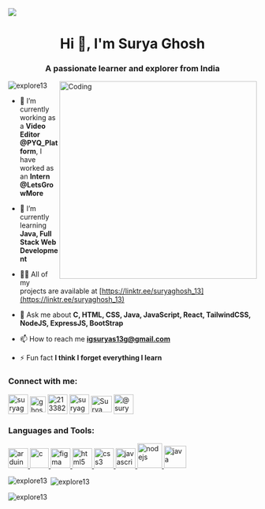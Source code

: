 <img src="https://user-images.githubusercontent.com/95478989/198955082-6e78ebb5-e1e4-49f9-8d32-6e5af3984dcd.gif"/>
<h1 align="center">Hi 👋, I'm Surya Ghosh</h1>
<h3 align="center">A passionate learner and explorer from India</h3>
<img align="right" top alt="Coding" width="400" src="https://media.tenor.com/NOYF3f82b_gAAAAC/programmer.gif" />
<p align="left"> <img src="https://komarev.com/ghpvc/?username=explore13&label=Profile%20views&color=0e75b6&style=flat" alt="explore13" /> </p>

- 🔭 I’m currently working as a **Video Editor @PYQ_Platform**, I have worked as an **Intern @LetsGrowMore**

- 🌱 I’m currently learning **Java, Full Stack Web Development**

- 👨‍💻 All of my projects are available at [https://linktr.ee/suryaghosh_13](https://linktr.ee/suryaghosh_13)

- 💬 Ask me about **C, HTML, CSS, Java, JavaScript, React, TailwindCSS, NodeJS, ExpressJS, BootStrap**

- 📫 How to reach me **igsuryas13g@gmail.com**

- ⚡ Fun fact **I think I forget everything I learn**

<h3 align="left">Connect with me:</h3>
<p align="left">
<a href="https://twitter.com/suryaghosh_13" target="blank"><img align="center" src="https://www.freepnglogos.com/uploads/twitter-logo-png/twitter-bird-symbols-png-logo-0.png" alt="suryaghosh_13" height="40" width="40" /></a>
<a href="https://linkedin.com/in/ghosh-surya" target="blank"><img align="center" src="https://www.freepnglogos.com/uploads/linkedin-basic-round-social-logo-png-13.png" alt="ghosh-surya" height="32" width="32" /></a>
<a href="https://stackoverflow.com/users/21338210" target="blank"><img align="center" src="https://upload.wikimedia.org/wikipedia/commons/thumb/e/ef/Stack_Overflow_icon.svg/768px-Stack_Overflow_icon.svg.png?20190716190036" alt="21338210" height="40" width="40" /></a>
<a href="https://instagram.com/suryaghosh_13" target="blank"><img align="center" src="https://www.freepnglogos.com/uploads/pics-photos-instagram-logo-png-4.png" alt="suryaghosh_13" height="40" width="40" /></a>
<a href="https://www.youtube.com/@Surya_Ghosh" target="blank"> <img align="center" src="https://www.freepnglogos.com/uploads/youtube-logo-icon-transparent---32.png" alt="Surya Ghosh" height="33" width="42" /></a>
<a href="https://www.hackerrank.com/suryaghoshchemi1?hr_r=1" target="blank"><img align="center" src="https://upload.wikimedia.org/wikipedia/commons/thumb/6/65/HackerRank_logo.png/900px-HackerRank_logo.png" alt="@suryaghoshchemi1" height="40" width="40" /></a>
</p>

<h3 align="left">Languages and Tools:</h3>
<p align="left"> <a href="https://www.arduino.cc/" target="_blank" rel="noreferrer"> <img src="https://cdn.worldvectorlogo.com/logos/arduino-1.svg" alt="arduino" width="40" height="40"/> </a> 
  <a href="https://www.cprogramming.com/" target="_blank" rel="noreferrer"> <img src="https://upload.wikimedia.org/wikipedia/commons/thumb/1/18/C_Programming_Language.svg/570px-C_Programming_Language.svg.png?20201031132917" alt="c" width="38" height="40"/> </a> 
   <a href="https://www.figma.com/" target="_blank" rel="noreferrer"> <img src="https://www.vectorlogo.zone/logos/figma/figma-icon.svg" alt="figma" width="40" height="40"/> </a> 
    <a href="https://www.w3schools.com/html/" target="_blank" rel="noreferrer"> <img src="https://www.seekpng.com/png/full/80-803527_html5-css3-and-javascript-logos-html5-logo-png.png" alt="html5" width="40" height="40"/> </a>
  <a href="https://www.w3schools.com/css/" target="_blank" rel="noreferrer"> <img src="https://static.wikia.nocookie.net/logopedia/images/6/62/CSS3_logo.svg/revision/latest?cb=20230305121046" alt="css3" width="40" height="40"/> </a> 
  <a href="https://www.w3schools.com/js/" target="_blank" rel="noreferrer"> <img src="https://cdn.iconscout.com/icon/free/png-512/free-javascript-1-225993.png?f=webp&w=256" alt="javascript" width="40" height="40"/> </a>
<a href="https://nodejs.org/en" target="_blank" rel="noreferrer"> <img src="https://cdn.iconscout.com/icon/free/png-512/free-nodejs-226032.png?f=webp&w=256" alt="nodejs" width="50" height="50"/> </a>
<a href="https://www.java.com" target="_blank" rel="noreferrer"> <img src="https://1000logos.net/wp-content/uploads/2020/09/Java-Logo-640x400.png" alt="java" width="45" height="45"/> </a>
</p>

<p><img align="left" src="https://github-readme-stats.vercel.app/api/top-langs?username=explore13&show_icons=true&locale=en&layout=compact" alt="explore13" /></p>

<p>&nbsp;<img align="center" src="https://github-readme-stats.vercel.app/api?username=explore13&show_icons=true&locale=en" alt="explore13" /></p>

<p><img align="center" src="https://github-readme-streak-stats.herokuapp.com/?user=explore13&" alt="explore13" /></p>
